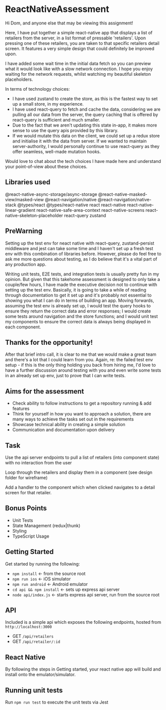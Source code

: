 # ReactNativeAssessment

Hi Dom, and anyone else that may be viewing this assignment!

Here, I have put together a simple react-native app that displays a list of retailers from the server, in a list format of pressable 'retailers'. Upon pressing one of these retailers, you are taken to that specific retailers detail screen. It features a very simple design that could definitely be improved upon.

I have added some wait time in the initial data fetch so you can preview what it would look like with a slow network connection. I hope you enjoy waiting for the network requests, whilst watching my beautiful skeleton placeholders.

In terms of technology choices:

- I have used zustand to create the store, as this is the fastest way to set up a small store, in my experience.
- I have used react-query to fetch and cache the data, considering we are pulling all our data from the server, the query caching that is offered by react-query is sufficient and much smaller.
- Due to the fact that we aren't updating this state in-app, it makes more sense to use the query apis provided by this library.
- If we would mutate this data on the client, we could set up a redux store and initialise it with the data from server. If we wanted to maintain server-authority, I would personally continue to use react-query as they offer seamless, well-made mutation hooks.

Would love to chat about the tech choices I have made here and understand your point-of-view about these choices.

## Libraries used

@react-native-async-storage/async-storage
@react-native-masked-view/masked-view
@react-navigation/native
@react-navigation/native-stack
@types/react
@types/react-native
react
react-native
react-native-linear-gradient
react-native-safe-area-context
react-native-screens
react-native-skeleton-placeholder
react-query
zustand

## PreWarning

Setting up the test env for neact native with react-query, zustand-persist middleware and jest can take some time and I haven't set up a fresh test env with this combination of libraries before.
However, please do feel free to ask me more questions about testing, as I do believe that it's a vital part of any production app.

Writing unit tests, E2E tests, and integration tests is usually pretty fun in my opinion. But given that this takehome assessment is designed to only take a couple/few hours, I have made the executive decision not to continue with setting up the test env. Basically, it is going to take a while of reading through documentation to get it set up and it's probably not essential to showing you what I can do in terms of building an app. Moving forwards, assuming the test env is already set up, I would test the query hooks to ensure they return the correct data and error responses; I would create some tests around navigation and the store functions; and I would unit test my components to ensure the correct data is always being displayed in each component.

## Thanks for the opportunity!

After that brief intro call, it is clear to me that we would make a great team and there's a lot that I could learn from you. Again, re: the failed test env setup - if this is the only thing holding you back from hiring me, I'd love to have a further discussion around testing with you and even write some tests in an already set up env, just to prove that I can write tests.

## Aims for the assessment

- Check ability to follow instructions to get a repository running & add features
- Think for yourself in how you want to approach a solution, there are many ways to achieve the tasks set out in the requirements
- Showcase technical ability in creating a simple solution
- Communication and documentation upon delivery

## Task

Use the api server endpoints to pull a list of retailers (into component state) with no interaction from the user

Loop through the retailers and display them in a component (see design folder for wireframe)

Add a handler to the component which when clicked navigates to a detail screen for that retailer.

## Bonus Points

- Unit Tests
- State Management (redux|thunk)
- Styling
- TypeScript Usage

## Getting Started

Get started by running the following:

- `npm install` <- from the source root
- `npm run ios` <- iOS simulator
- `npm run android` <- Android emulator
- `cd api && npm install` <- sets up express api server
- `node api/index.js` <- starts express api server, run from the source root

## API

Included is a simple api which exposes the following endpoints, hosted from `http://localhost:3000`

- GET `/api/retailers`
- GET `/api/retailer/:id`

## React Native

By following the steps in Getting started, your react native app will build and install onto the emulator/simulator.

## Running unit tests

Run `npm run test` to execute the unit tests via Jest
